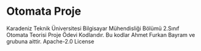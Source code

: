 # Otomata Proje
Karadeniz Teknik Üniversitesi 
Bilgisayar Mühendisliği Bölümü 2.Sınıf Otomata Teorisi Proje Ödevi Kodlarıdır.
Bu kodlar Ahmet Furkan Bayram ve grubuna aittir. 
Apache-2.0 License

